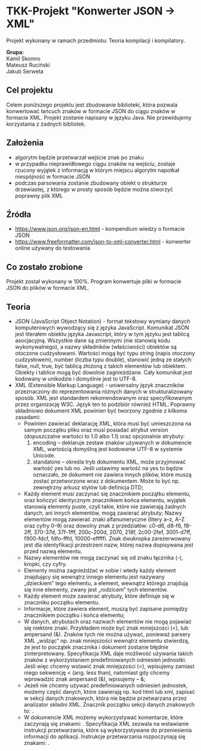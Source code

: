 # TKK-Projekt "Konwerter JSON -> XML"

Projekt wykonany w ramach przedmiotu: Teoria kompilacji i kompilatory.

**Grupa:**<br/>
Kamil Skomro<br/>Mateusz Ruciński<br/>Jakub Serweta

## Cel projektu
Celem poniższego projektu jest zbudowanie biblioteki, która pozwala konwertować łańcuch znaków w formacie JSON do ciągu znaków w formacie XML. Projekt zostanie napisany w języku Java.  Nie przewidujemy korzystania z żadnych bibliotek.

## Założenia
* algorytm będzie przetwarzał wejście znak po znaku
* w przypadku nieprawidłowego ciągu znaków na wejściu, zostaje  rzucony wyjątek z informacją w którym miejscu algorytm napotkał niespójność w formacie JSON
* podczas parsowania zostanie zbudowany obiekt o strukturze drzewiastej, z którego w prosty sposób będzie można stworzyć poprawny plik XML

## Źródła
* https://www.json.org/json-en.html - kompendium wiedzy o formacie JSON
* https://www.freeformatter.com/json-to-xml-converter.html - konwerter online używany do testowania 

## Co zostało zrobione
Projekt został wykonany w 100%. Program konwertuje pliki w formacie JSON do plików w formacie XML.

## Teoria
* JSON (JavaScript Object Notation) - format tekstowy wymiany danych komputerowych wywodzący się z języka JavaScript. Komunikat JSON jest literałem obiektu języka Javascript, który w tym języku jest tablicą asocjacyjną. Wszystkie dane są zmiennymi (nie stanowią kodu wykonywalnego), a nazwy składników (właściwości) obiektów są otoczone cudzysłowami. Wartości mogą być typu string (napis otoczony cudzysłowem), number (liczba typu double), stanowić jedną ze stałych: false, null, true, być tablicą złożoną z takich elementów lub obiektem. Obiekty i tablice mogą być dowolnie zagnieżdżane. Cały komunikat jest kodowany w unikodzie i domyślnie jest to UTF-8.
* XML (Extensible Markup Language) - uniwersalny język znaczników przeznaczony do reprezentowania różnych danych w strukturalizowany sposób. XML jest standardem rekomendowanym oraz specyfikowanym przez organizację W3C. Język ten to podzbiór również HTML. Poprawny składniowo dokument XML powinien być tworzony zgodnie z kilkoma zasadami:
    * Powinien zawierać deklarację XML, która musi być umieszczona na samym początku pliku oraz musi posiadać atrybut version (dopuszczalne wartości to 1.0 albo 1.1) oraz opcjonalnie atrybuty:
        1. encoding – deklaruje zestaw znaków używanych w dokumencie XML, wartością domyślną jest kodowanie UTF-8 w systemie Unicode.
        1. standalone – określa tryb dokumentu XML, może przyjmować wartość yes lub no. Jeśli ustawimy wartość na yes to będzie oznaczało, że dokument nie zawiera innych plików, które muszą zostać przetworzone wraz z dokumentem. Może to być np. zewnętrzny arkusz stylów lub definicja DTD;
    * Każdy element musi zaczynać się znacznikiem początku elementu, oraz kończyć identycznym znacznikiem końca elementu, wyjątek stanowią elementy puste, czyli takie, które nie zawierają żadnych danych, ani innych elementów, mogą zawierać atrybuty;
Nazwy elementów mogą zawierać znaki alfanumeryczne (litery a–z, A–Z oraz cyfry 0–9) oraz dowolny znak z przedziałów: c0-d6, d8-f6, f8-2ff, 370-37d, 37f-1fff, 200c-200d, 2070, 218f, 2c00-2fef, 3001-d7ff, f900-fdcf, fdfo-fffd, 10000-efffffi. Znak dwukropka zarezerwowany jest dla identyfikacji przestrzeni nazw, której nazwa dopisywana jest przed nazwą elementu.
    * Nazwy elementów nie mogą zaczynać się od znaku łącznika (-), kropki, czy cyfry.
    * Elementy można zagnieżdżać w sobie i wtedy każdy element znajdujący się wewnątrz innego elementu jest nazywany „dzieckiem” tego elementu, a element, wewnątrz którego znajdują się inne elementy, zwany jest „rodzicem” tych elementów.
    * Każdy element może zawierać atrybuty, które definiuje się w znaczniku początku elementu.
    * Informacje, które zawiera element, muszą być zapisane pomiędzy znacznikiem początku i końca elementu;
    * W danych, atrybutach oraz nazwach elementów nie mogą pojawiać się niektóre znaki. Przykładem może być znak mniejszości (<), lub ampersand (&). Znaków tych nie można używać, ponieważ parsery XML „widząc” np. znak mniejszości wewnątrz elementu stwierdzą, że jest to początek znacznika i dokument zostanie błędnie zinterpretowany. Specyfikacja XML daje możliwość używania takich znaków z wykorzystaniem predefiniowanych odniesień jednostki. Jeśli więc chcemy wstawić znak mniejszości (<), wpisujemy zamiast niego sekwencję &lt; (ang. less than), natomiast gdy chcemy wprowadzić znak ampersand (&), wpisujemy – &amp;;
    * Jeżeli nie chcemy używać predefiniowanych odniesień jednostek, możemy część danych, które zawierają np. kod html lub xml, zapisać w sekcji danych znakowych, która nie będzie przetwarzana przez analizator składni XML. Znacznik początku sekcji danych znakowych to: <![CDATA[, a znacznik końca: ]]>.
    * W dokumencie XML możemy wykorzystywać komentarze, które zaczynają się znakami: <!--, a kończą: -->. Specyfikacja XML zezwala na wstawianie instrukcji przetwarzania, które są wykorzystywane do przeniesienia informacji do aplikacji. Instrukcje przetwarzania rozpoczynają się znakami: <?, a kończą: ?>.
